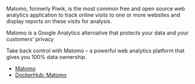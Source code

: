 
Matomo, formerly Piwik, is the most common free and open source web analytics application to track online visits to one or more websites and display reports on these visits for analysis.

Matomo is a Google Analytics alternative that protects your data and your customers' privacy

Take back control with Matomo – a powerful web analytics platform that gives you 100% data ownership.

* [Matomo](https://matomo.org/)
* [DockerHub: Matomo](https://hub.docker.com/_/matomo/)

